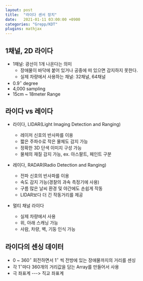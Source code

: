 ```yaml
---
layout: post
title:  "라이다 센서 장치"
date:   2021-01-11 03:00:00 +0900
categories: "Grepp/KDT"
plugins: mathjax
---
```


## 1채널, 2D 라이다

- 1채널: 광선이 1개 나온다는 의미
    - 장애물이 바닥에 붙어 있거나 공중에 떠 있으면 감지하지 못한다.
    - 실제 차량에서 사용하는 채널: 32채널, 64채널
- $0.9^\circ$ degree
- 4,000 sampling
- 15cm ~ 18meter Range



## 라이다 vs 레이다

- 라이다, LIDAR(Light Imaging Detection and Ranging)
    - 레이저 신호의 반사파를 이용
    - 짧은 주파수로 작은 물체도 감지 가능
    - 정확한 3D 단색 이미지 구성 가능
    - 물체의 재질 감지 가능, ex. 아스팔트, 페인트 구분

- 레이다, RADAR(Radio Detection and Ranging)
    - 전파 신호의 반사파를 이용
    - 속도 감지 가능(경찰의 과속 측정기에 사용)
    - 구름 많은 날씨 환경 및 야간에도 손쉽게 작동
    - LIDAR보다 더 긴 작동거리를 제공

- 멀티 채널 라이다
    - 실제 차량에서 사용
    - 위, 아래 스캐닝 가능
    - 사람, 차량, 벽, 기둥 인식 가능



## 라이다의 센싱 데이터

- 0 ~ $360^\circ$ 회전하면서 $1^\circ$ 씩 전방에 있는 장애물까지의 거리를 센싱
- 각 $1^\circ$마다 360개의 거리값을 담는 Array를 만들어서 사용
- 극 좌표계 ---> 직교 좌표계
